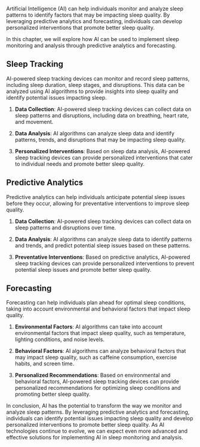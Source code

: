 
Artificial Intelligence (AI) can help individuals monitor and analyze sleep patterns to identify factors that may be impacting sleep quality. By leveraging predictive analytics and forecasting, individuals can develop personalized interventions that promote better sleep quality.

In this chapter, we will explore how AI can be used to implement sleep monitoring and analysis through predictive analytics and forecasting.

Sleep Tracking
--------------

AI-powered sleep tracking devices can monitor and record sleep patterns, including sleep duration, sleep stages, and disruptions. This data can be analyzed using AI algorithms to provide insights into sleep quality and identify potential issues impacting sleep.

1. **Data Collection**: AI-powered sleep tracking devices can collect data on sleep patterns and disruptions, including data on breathing, heart rate, and movement.

2. **Data Analysis**: AI algorithms can analyze sleep data and identify patterns, trends, and disruptions that may be impacting sleep quality.

3. **Personalized Interventions**: Based on sleep data analysis, AI-powered sleep tracking devices can provide personalized interventions that cater to individual needs and promote better sleep quality.

Predictive Analytics
--------------------

Predictive analytics can help individuals anticipate potential sleep issues before they occur, allowing for preventative interventions to improve sleep quality.

1. **Data Collection**: AI-powered sleep tracking devices can collect data on sleep patterns and disruptions over time.

2. **Data Analysis**: AI algorithms can analyze sleep data to identify patterns and trends, and predict potential sleep issues based on these patterns.

3. **Preventative Interventions**: Based on predictive analytics, AI-powered sleep tracking devices can provide personalized interventions to prevent potential sleep issues and promote better sleep quality.

Forecasting
-----------

Forecasting can help individuals plan ahead for optimal sleep conditions, taking into account environmental and behavioral factors that impact sleep quality.

1. **Environmental Factors**: AI algorithms can take into account environmental factors that impact sleep quality, such as temperature, lighting conditions, and noise levels.

2. **Behavioral Factors**: AI algorithms can analyze behavioral factors that may impact sleep quality, such as caffeine consumption, exercise habits, and screen time.

3. **Personalized Recommendations**: Based on environmental and behavioral factors, AI-powered sleep tracking devices can provide personalized recommendations for optimizing sleep conditions and promoting better sleep quality.

In conclusion, AI has the potential to transform the way we monitor and analyze sleep patterns. By leveraging predictive analytics and forecasting, individuals can identify potential issues impacting sleep quality and develop personalized interventions to promote better sleep quality. As AI technologies continue to evolve, we can expect even more advanced and effective solutions for implementing AI in sleep monitoring and analysis.
